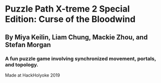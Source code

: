 # Puzzle Path X-treme 2 Special Edition: Curse of the Bloodwind</b>

## By Miya Keilin, Liam Chung, Mackie Zhou, and Stefan Morgan

### A fun puzzle game involving synchronized movement, portals, and topology.

Made at HackHolyoke 2019
